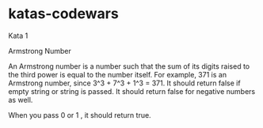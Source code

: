# katas-codewars

Kata 1 

Armstrong Number

An Armstrong number is a number such that the sum of its digits raised to the third power is equal to the number itself. For example, 371 is an Armstrong number, since 3^3 + 7^3 + 1^3 = 371. It should return false if empty string or string is passed. It should return false for negative numbers as well.

When you pass 0 or 1 , it should return true.
